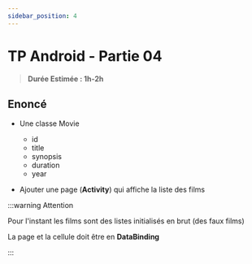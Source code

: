 ```yaml
---
sidebar_position: 4
---
```


# TP Android - Partie 04

> **Durée Estimée : 1h-2h**

## Enoncé

- Une classe Movie
    - id
    - title
    - synopsis
    - duration
    - year

- Ajouter une page (**Activity**) qui affiche la liste des films


:::warning Attention

Pour l'instant les films sont des listes initialisés en brut (des faux films)

La page et la cellule doit être en **DataBinding**

:::